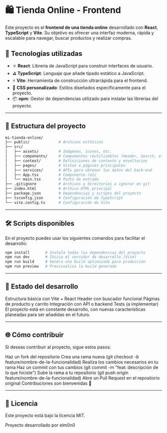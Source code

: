 # 🛍️ Tienda Online - Frontend

Este proyecto es el **frontend de una tienda online** desarrollado con **React**, **TypeScript** y **Vite**. Su objetivo es ofrecer una interfaz moderna, rápida y escalable para navegar, buscar productos y realizar compras.

## 🚀 Tecnologías utilizadas

- ⚛️ **React**: Librería de JavaScript para construir interfaces de usuario.
- ⛳ **TypeScript**: Lenguaje que añade tipado estático a JavaScript.
- ⚡ **Vite**: Herramienta de construcción ultrarrápida para el frontend.
- 🎨 **CSS personalizado**: Estilos diseñados específicamente para el proyecto.
- 📦 **npm**: Gestor de dependencias utilizado para instalar las librerías del proyecto.

---

## 📁 Estructura del proyecto

```bash
mi-tienda-online/
├── public/             # Archivos estáticos
├── src/
│   ├── assets/         # Imágenes, íconos, etc.
│   ├── components/     # Componentes reutilizables (Header, Search, etc.)
│   ├── context/        # Definiciones de contexto y envoltorios
│   ├── pages/          # Vistas o páginas principales
│   ├── services/       # APIs para obtener los datos del back-end
│   ├── App.tsx         # Componente raíz
│   └── main.tsx        # Punto de entrada
├── .gitignore          # Archivos y directorios a ignorar en git
├── index.html          # Archivo HTML principal
├── package.json        # Dependencias y scripts del proyecto
├── tsconfig.json       # Configuración de TypeScript
└── vite.config.ts      # Configuración de Vite
```

---

## 🛠️ Scripts disponibles
En el proyecto puedes usar los siguientes comandos para facilitar el desarrollo:

```bash
npm install       # Instala todas las dependencias del proyecto
npm run dev       # Inicia el servidor de desarrollo (Vite)
npm run build     # Genera una build optimizada para producción
npm run preview   # Previsualiza la build generada
```

---

## 🧱 Estado del desarrollo
 Estructura básica con Vite + React
 Header con buscador funcional
 Páginas de producto y carrito
 Integración con API o backend
 Tests (a implementar)
El proyecto está en constante desarrollo, con nuevas características planeadas para ser añadidas en el futuro.


---

## 🌐 Cómo contribuir
Si deseas contribuir al proyecto, sigue estos pasos:

Haz un fork del repositorio
Crea una rama nueva (git checkout -b feature/nombre-de-la-funcionalidad)
Realiza los cambios necesarios en tu rama
Haz un commit con tus cambios (git commit -m "feat: descripción de lo que hiciste")
Sube la rama a tu repositorio (git push origin feature/nombre-de-la-funcionalidad)
Abre un Pull Request en el repositorio original
Contribuciones son bienvenidas 🚀


---

## 📄 Licencia
Este proyecto está bajo la licencia MIT.

Proyecto desarrollado por elm0n0